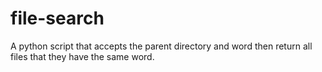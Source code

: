 # file-search
A python script that accepts the parent directory and word then return all files that they have the same word.

